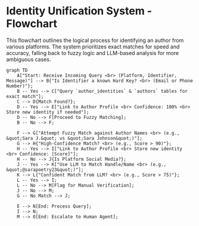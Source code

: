 # Identity Unification System - Flowchart

This flowchart outlines the logical process for identifying an author from various platforms. The system prioritizes exact matches for speed and accuracy, falling back to fuzzy logic and LLM-based analysis for more ambiguous cases.

```mermaid
graph TD
    A["Start: Receive Incoming Query <br> (Platform, Identifier, Message)"] --> B{"Is Identifier a known Hard Key? <br> (Email or Phone Number)"};
    B -- Yes --> C["Query `author_identities` & `authors` tables for exact match"];
    C --> D{Match Found?};
    D -- Yes --> E["Link to Author Profile <br> Confidence: 100% <br> Store new identity if needed"];
    D -- No --> F[Proceed to Fuzzy Matching];
    B -- No --> F;

    F --> G["Attempt Fuzzy Match against Author Names <br> (e.g., &quot;Sara J.&quot; vs &quot;Sara Johnson&quot;)"];
    G --> H{"High-Confidence Match? <br> (e.g., Score > 90)"};
    H -- Yes --> I["Link to Author Profile <br> Store new identity <br> Confidence: [Score]"];
    H -- No --> J{Is Platform Social Media?};
    J -- Yes --> K["Use LLM to Match Handle/Name <br> (e.g., &quot;@sarapoetry23&quot;)"];
    K --> L{"Confident Match from LLM? <br> (e.g., Score > 75)"};
    L -- Yes --> I;
    L -- No --> M[Flag for Manual Verification];
    J -- No --> M;
    G -- No Match --> J;

    E --> N[End: Process Query];
    I --> N;
    M --> O[End: Escalate to Human Agent];
```
